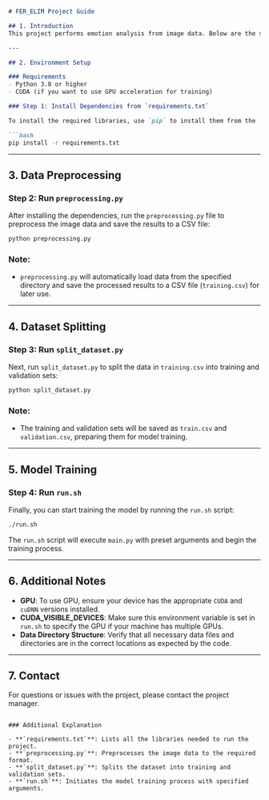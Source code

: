 ```markdown
# FER_ELIM Project Guide

## 1. Introduction
This project performs emotion analysis from image data. Below are the steps to set up the environment, preprocess and prepare data, and train the model.

---

## 2. Environment Setup

### Requirements
- Python 3.8 or higher
- CUDA (if you want to use GPU acceleration for training)

### Step 1: Install Dependencies from `requirements.txt`

To install the required libraries, use `pip` to install them from the `requirements.txt` file:

```bash
pip install -r requirements.txt
```

---

## 3. Data Preprocessing

### Step 2: Run `preprocessing.py`

After installing the dependencies, run the `preprocessing.py` file to preprocess the image data and save the results to a CSV file:

```bash
python preprocessing.py
```

### Note:
- `preprocessing.py` will automatically load data from the specified directory and save the processed results to a CSV file (`training.csv`) for later use.

---

## 4. Dataset Splitting

### Step 3: Run `split_dataset.py`

Next, run `split_dataset.py` to split the data in `training.csv` into training and validation sets:

```bash
python split_dataset.py
```

### Note:
- The training and validation sets will be saved as `train.csv` and `validation.csv`, preparing them for model training.

---

## 5. Model Training

### Step 4: Run `run.sh`

Finally, you can start training the model by running the `run.sh` script:

```bash
./run.sh
```

The `run.sh` script will execute `main.py` with preset arguments and begin the training process.

---

## 6. Additional Notes

- **GPU**: To use GPU, ensure your device has the appropriate `CUDA` and `cuDNN` versions installed.
- **CUDA_VISIBLE_DEVICES**: Make sure this environment variable is set in `run.sh` to specify the GPU if your machine has multiple GPUs.
- **Data Directory Structure**: Verify that all necessary data files and directories are in the correct locations as expected by the code.

---

## 7. Contact
For questions or issues with the project, please contact the project manager.
```

### Additional Explanation

- **`requirements.txt`**: Lists all the libraries needed to run the project.
- **`preprocessing.py`**: Preprocesses the image data to the required format.
- **`split_dataset.py`**: Splits the dataset into training and validation sets.
- **`run.sh`**: Initiates the model training process with specified arguments.
